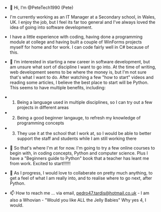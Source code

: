 - 👋 Hi, I’m @PeteTech1990 (Pete)

- I'm currently working as an IT Manager at a Secondary school, in Wales, UK. I enjoy the job, but I feel its far too general and I've always loved the idea of going into software development.

- I have a little experience with coding, having done a programming module at college and having built a couple of WinForms projects myself for home and for work. I can code fairly well in C# because of this.

- 👀 I’m interested in starting a new career in software development, but am unsure what sort of discipline I want to go into. At the time of writing, web development seems to be where the money is, but I'm not sure that's what I want to do. After watching a few "how to start" videos and reading some articles, I believe the best place to start will be Python. This seems to have multiple benefits, including:
- 1. Being a language used in multiple disciplines, so I can try out a few projects in different areas
- 2. Being a good beginner langauge, to refresh my knowledge of programming concepts
- 3. They use it at the school that I work at, so I would be able to better support the staff and students while I am still working there

- 🌱 So that's where I'm at for now. I'm going to try a few online courses to begin with, in coding concepts, Python and computer science. Plus I have a "Beginners guide to Python" book that a teacher has leant me from work. Excited to start!!!!!!

- 💞️ As I progress, I would love to collaberate on pretty much anything, to get a feel of what I am really into, and to realise where to go next, after Python.

- 📫 How to reach me ... via email, pedro47.tardis@hotmail.co.uk - I am also a Whovian - "Would you like ALL the Jelly Babies" Why yes 4, I would.

<!---
PeteTech1990/PeteTech1990 is a ✨ special ✨ repository because its `README.md` (this file) appears on your GitHub profile.
You can click the Preview link to take a look at your changes.
--->

